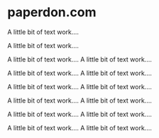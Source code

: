 # paperdon.com

A little bit of text work....

A little bit of text work....

A little bit of text work.... A little bit of text work....

A little bit of text work.... A little bit of text work....

A little bit of text work.... A little bit of text work....

A little bit of text work.... A little bit of text work....

A little bit of text work.... A little bit of text work....

A little bit of text work.... A little bit of text work....
